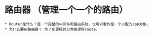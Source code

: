 # 路由器 （管理一个一个的路由）
    * Router是什么？是一个完整的中间件和路由系统，也可以看作是一个小型的app对象。
    * 为什么要用路由器？ 为了能更好的分类管理好route。
    
